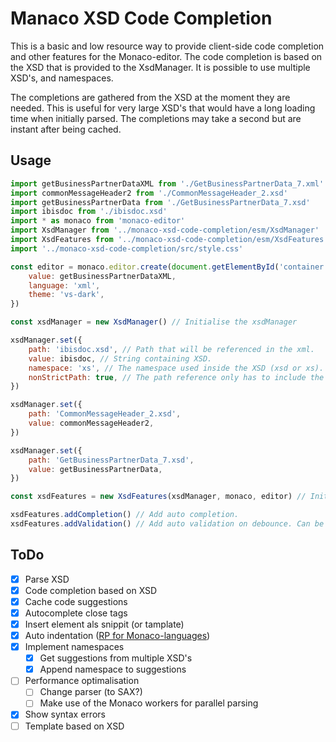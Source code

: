 # Manaco XSD Code Completion

This is a basic and low resource way to provide client-side code completion and other features for the Monaco-editor.
The code completion is based on the XSD that is provided to the XsdManager. It is possible to use multiple XSD's, and namespaces.

The completions are gathered from the XSD at the moment they are needed. This is useful for very large XSD's that would have a long loading time when initially parsed. The completions may take a second but are instant after being cached.

## Usage

```javascript
import getBusinessPartnerDataXML from './GetBusinessPartnerData_7.xml'
import commonMessageHeader2 from './CommonMessageHeader_2.xsd'
import getBusinessPartnerData from './GetBusinessPartnerData_7.xsd'
import ibisdoc from './ibisdoc.xsd'
import * as monaco from 'monaco-editor'
import XsdManager from '../monaco-xsd-code-completion/esm/XsdManager'
import XsdFeatures from '../monaco-xsd-code-completion/esm/XsdFeatures'
import '../monaco-xsd-code-completion/src/style.css'

const editor = monaco.editor.create(document.getElementById('container'), {
    value: getBusinessPartnerDataXML,
    language: 'xml',
    theme: 'vs-dark',
})

const xsdManager = new XsdManager() // Initialise the xsdManager

xsdManager.set({
    path: 'ibisdoc.xsd', // Path that will be referenced in the xml.
    value: ibisdoc, // String containing XSD.
    namespace: 'xs', // The namespace used inside the XSD (xsd or xs). *optional
    nonStrictPath: true, // The path reference only has to include the path partially ({some path}/ibisdoc.xsd). *optional
})

xsdManager.set({
    path: 'CommonMessageHeader_2.xsd',
    value: commonMessageHeader2,
})

xsdManager.set({
    path: 'GetBusinessPartnerData_7.xsd',
    value: getBusinessPartnerData,
})

const xsdFeatures = new XsdFeatures(xsdManager, monaco, editor) // Initialise the xsdFeatures.

xsdFeatures.addCompletion() // Add auto completion.
xsdFeatures.addValidation() // Add auto validation on debounce. Can be manually triggered with doValidation.
```

## ToDo

-   [x] Parse XSD
-   [x] Code completion based on XSD
-   [x] Cache code suggestions
-   [x] Autocomplete close tags
-   [x] Insert element als snippit (or tamplate)
-   [x] Auto indentation ([RP for Monaco-languages](https://github.com/microsoft/monaco-languages/pull/113))
-   [x] Implement namespaces
    -   [x] Get suggestions from multiple XSD's
    -   [x] Append namespace to suggestions
-   [ ] Performance optimalisation
    -   [ ] Change parser (to SAX?)
    -   [ ] Make use of the Monaco workers for parallel parsing
-   [x] Show syntax errors
-   [ ] Template based on XSD
